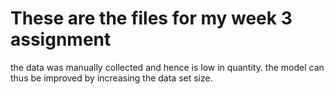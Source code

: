 <h1>These are the files for my week 3 assignment </h1>



the data was manually collected and hence is low in quantity. 
the model can thus be improved by increasing the data set size.
